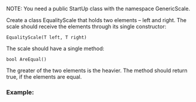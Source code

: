 NOTE: You need a public StartUp class with the namespace GenericScale.

Create a class EqualityScale<T> that holds two elements – left and right. The scale should receive the elements through its single constructor:

	EqualityScale(T left, T right)

The scale should have a single method: 
  
	bool AreEqual()
  
The greater of the two elements is the heavier. The method should return true, if the elements are equal.

### Example:
	
